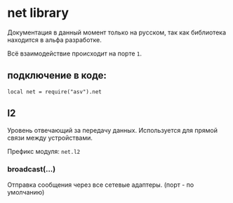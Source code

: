 # net library
Документация в данный момент только на русском, так как библиотека находится в альфа разработке.

Всё взаимодействие происходит на порте `1`.
## подключение в коде:
`local net = require("asv").net`

## l2
Уровень отвечающий за передачу данных. Используется для прямой связи между устройствами.

Префикс модуля: `net.l2`
### broadcast(...)
Отправка сообщения через все сетевые адаптеры. (порт - по умолчанию)